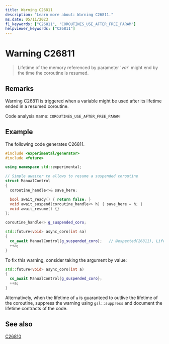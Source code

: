 ```yaml
---
title: Warning C26811
description: "Learn more about: Warning C26811."
ms.date: 05/11/2023
f1_keywords: ["C26811", "COROUTINES_USE_AFTER_FREE_PARAM"]
helpviewer_keywords: ["C26811"]
---
```

# Warning C26811

> Lifetime of the memory referenced by parameter '*var*' might end by the time the coroutine is resumed.

## Remarks

Warning C26811 is triggered when a variable might be used after its lifetime ended in a resumed coroutine.

Code analysis name: `COROUTINES_USE_AFTER_FREE_PARAM`

## Example

The following code generates C26811.

```cpp
#include <experimental/generator>
#include <future>

using namespace std::experimental;

// Simple awaiter to allows to resume a suspended coroutine
struct ManualControl
{
  coroutine_handle<>& save_here;

  bool await_ready() { return false; }
  void await_suspend(coroutine_handle<> h) { save_here = h; }
  void await_resume() {}
};

coroutine_handle<> g_suspended_coro;

std::future<void> async_coro(int &a)
{
  co_await ManualControl{g_suspended_coro};   // @expected(26811), Lifetime of 'a' might end by the time this coroutine is resumed.
  ++a;
}
```

To fix this warning, consider taking the argument by value:

```cpp
std::future<void> async_coro(int a)
{
  co_await ManualControl{g_suspended_coro};
  ++a;
}
```

Alternatively, when the lifetime of `a` is guaranteed to outlive the lifetime of the coroutine, suppress the warning using `gsl::suppress` and document the lifetime contracts of the code.

## See also

[C26810](c26810.md)
